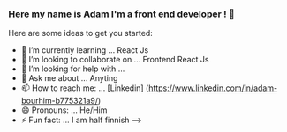 ### Here my name is Adam I'm a front end developer ! 👋



Here are some ideas to get you started:

- 🌱 I’m currently learning ... React Js
- 👯 I’m looking to collaborate on ... Frontend React Js 
- 🤔 I’m looking for help with ... 
- 💬 Ask me about ... Anyting
- 📫 How to reach me: ... [Linkedin] (https://www.linkedin.com/in/adam-bourhim-b775321a9/)
- 😄 Pronouns: ... He/Him
- ⚡ Fun fact: ... I am half finnish
-->

